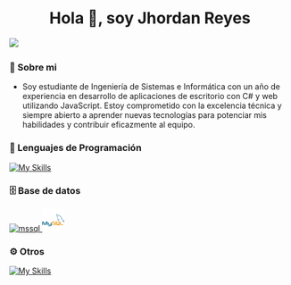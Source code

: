 <h1 align="center">Hola 👋, soy Jhordan Reyes</h1>

<a href="https://www.youtube.com/watch?v=dQw4w9WgXcQ"><img src="https://user-images.githubusercontent.com/73097560/115834477-dbab4500-a447-11eb-908a-139a6edaec5c.gif"></a>

### 👤 Sobre mi
- Soy estudiante de Ingeniería de Sistemas e Informática con un año de experiencia en desarrollo de aplicaciones de escritorio con C# y web utilizando JavaScript. Estoy comprometido con la excelencia técnica y siempre abierto a aprender nuevas tecnologías para potenciar mis habilidades y contribuir eficazmente al equipo. 

### 🧠 Lenguajes de Programación

[![My Skills](https://skillicons.dev/icons?i=cs,js,ts,java,php&theme=light)](https://skillicons.dev)

### 🗄️ Base de datos
<p align="left"> <a href="https://www.microsoft.com/en-us/sql-server" target="_blank" rel="noreferrer"> <img src="https://www.svgrepo.com/show/303229/microsoft-sql-server-logo.svg" alt="mssql" width="40" height="40"/> </a> <a href="https://www.mysql.com/" target="_blank" rel="noreferrer"> <img src="https://raw.githubusercontent.com/devicons/devicon/master/icons/mysql/mysql-original-wordmark.svg" alt="mysql" width="40" height="40"/> </a> </p>

### ⚙️ Otros

[![My Skills](https://skillicons.dev/icons?i=dotnet,react,nodejs,git,github,css,bootstrap,sass,tailwind,html,&theme=light)](https://skillicons.dev)
